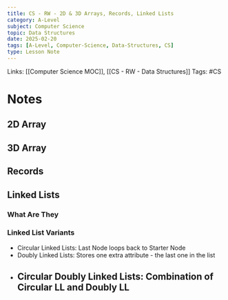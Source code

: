 ```yaml
---
title: CS - RW - 2D & 3D Arrays, Records, Linked Lists
category: A-Level
subject: Computer Science
topic: Data Structures
date: 2025-02-20
tags: [A-Level, Computer-Science, Data-Structures, CS]
type: Lesson Note
---
```


Links: [[Computer Science MOC]], [[CS - RW - Data Structures]]
Tags: #CS 
# Notes
## 2D Array
## 3D Array
## Records
## Linked Lists
### What Are They
### Linked List Variants
- Circular Linked Lists: Last Node loops back to Starter Node
- Doubly Linked Lists: Stores one extra attribute - the last one in the list
- Circular Doubly Linked Lists: Combination of Circular LL and Doubly LL
	- 

